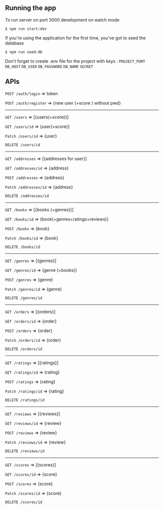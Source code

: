 ## Running the app

To run server on port 3000 development on watch mode
```
$ npm run start:dev
```

If you're using the application for the first time, you've got to seed the database
```
$ npm run seed:db
```

Don't forget to create .env file for the project with keys :
```PROJECT_PORT``` 
```DB_HOST``` 
```DB_USER``` 
```DB_PASSWORD``` 
```DB_NAME``` 
```SECRET``` 

## APIs

```POST /auth/login``` 	=> token

```POST /auth/register``` 	=> {new user (+score ) without pwd}
***
```GET /users``` 		=> [{users(+score)}]

```GET /users/id``` 		=> {user(+score)}

```Patch /users/id```		=> {user}

```DELETE /users/id```

***
```GET /addresses```		=> [{addresses for user}]

```GET /addresses/id``` 	=> {address}

```POST /addresses```		=> {address}

```Patch /addresses/id```	=> {address}

```DELETE /addresses/id```

***
```GET /books```		=> [{books (+genres)}]

```GET /books/id``` 		=> {book(+genres+ratings+reviews)}

```POST /books```		=> {book}

```Patch /books/id```		=> {book}

```DELETE /books/id```

***
```GET /genres```		=> [{genres}]

```GET /genres/id``` 	=> {genre (+books)}

```POST /genres```		=> {genre}

```Patch /genres/id```	=> {genre}

```DELETE /genres/id```

***
```GET /orders```		=> [{orders}]

```GET /orders/id``` 	=> {order}

```POST /orders```		=> {order}

```Patch /orders/id```	=> {order}

```DELETE /orders/id```

***
```GET /ratings```		=> [{ratings}]

```GET /ratings/id``` 	=> {rating}

```POST /ratings```		=> {rating}

```Patch /ratings/id```	=> {rating}

```DELETE /ratings/id```

***
```GET /reviews```		=> [{reviews}]

```GET /reviews/id``` 	=> {review}

```POST /reviews```		=> {review}

```Patch /reviews/id```	=> {review}

```DELETE /reviews/id```

***
```GET /scores```		=> [{scores}]

```GET /scores/id``` 	=> {score}

```POST /scores```		=> {score}

```Patch /scores/id```	=> {score}

```DELETE /scores/id```
